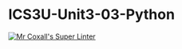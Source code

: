 # ICS3U-Unit3-03-Python

[![Mr Coxall's Super Linter](https://github.com/Haley-LeBon/ICS3U-Unit3-03-Python/workflows/Mr%20Coxall's%20Super%20Linter/badge.svg)](https://github.com/Haley-LeBon/ICS3U-Unit3-03-Python/actions/)


